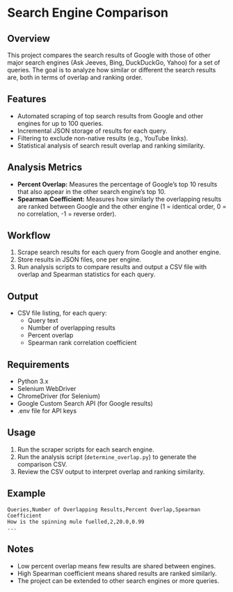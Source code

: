 # Search Engine Comparison

## Overview
This project compares the search results of Google with those of other major search engines (Ask Jeeves, Bing, DuckDuckGo, Yahoo) for a set of queries. The goal is to analyze how similar or different the search results are, both in terms of overlap and ranking order.

## Features
- Automated scraping of top search results from Google and other engines for up to 100 queries.
- Incremental JSON storage of results for each query.
- Filtering to exclude non-native results (e.g., YouTube links).
- Statistical analysis of search result overlap and ranking similarity.

## Analysis Metrics
- **Percent Overlap:** Measures the percentage of Google’s top 10 results that also appear in the other search engine’s top 10.
- **Spearman Coefficient:** Measures how similarly the overlapping results are ranked between Google and the other engine (1 = identical order, 0 = no correlation, -1 = reverse order).

## Workflow
1. Scrape search results for each query from Google and another engine.
2. Store results in JSON files, one per engine.
3. Run analysis scripts to compare results and output a CSV file with overlap and Spearman statistics for each query.

## Output
- CSV file listing, for each query:
  - Query text
  - Number of overlapping results
  - Percent overlap
  - Spearman rank correlation coefficient

## Requirements
- Python 3.x
- Selenium WebDriver
- ChromeDriver (for Selenium)
- Google Custom Search API (for Google results)
- .env file for API keys

## Usage
1. Run the scraper scripts for each search engine.
2. Run the analysis script (`determine_overlap.py`) to generate the comparison CSV.
3. Review the CSV output to interpret overlap and ranking similarity.

## Example
```
Queries,Number of Overlapping Results,Percent Overlap,Spearman Coefficient
How is the spinning mule fuelled,2,20.0,0.99
...
```

## Notes
- Low percent overlap means few results are shared between engines.
- High Spearman coefficient means shared results are ranked similarly.
- The project can be extended to other search engines or more queries.